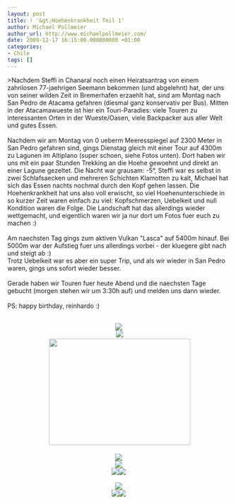 ```yaml
---
layout: post
title: ! '&gt;Hoehenkrankheit Teil 1'
author: Michael Pollmeier
author_url: http://www.michaelpollmeier.com/
date: 2009-12-17 16:15:00.000000000 +01:00
categories:
- Chile
tags: []
---
```

&gt;Nachdem Steffi in Chanaral noch einen Heiratsantrag von einem zahnlosen 77-jaehrigen Seemann bekommen (und abgelehnt) hat, der uns von seiner wilden Zeit in Bremerhafen erzaehlt hat, sind am Montag nach San Pedro de Atacama gefahren (diesmal ganz konservativ per Bus). Mitten in der Atacamawueste ist hier ein Touri-Paradies: viele Touren zu interessanten Orten in der Wueste/Oasen, viele Backpacker aus aller Welt und gutes Essen.<br /><br />Nachdem wir am Montag von 0 ueberm Meeresspiegel auf 2300 Meter in San Pedro gefahren sind, gings Dienstag gleich mit einer Tour auf 4300m zu Lagunen im Altiplano (super schoen, siehe Fotos unten). Dort haben wir uns mit ein paar Stunden Trekking an die Hoehe gewoehnt und direkt an einer Lagune gezeltet. Die Nacht war grausam: -5°, Steffi war es selbst in zwei Schlafsaecken und mehreren Schichten Klamotten zu kalt, Michael hat sich das Essen nachts nochmal durch den Kopf gehen lassen. Die Hoehenkrankheit hat uns also voll erwischt, so viel Hoehenunterschiede in so kurzer Zeit waren einfach zu viel: Kopfschmerzen, Uebelkeit und null Kondition waren die Folge. Die Landschaft hat das allerdings wieder wettgemacht, und eigentlich waren wir ja nur dort um Fotos fuer euch zu machen :)<br /><br />Am naechsten Tag gings zum aktiven Vulkan "Lasca" auf 5400m hinauf. Bei 5000m war der Aufstieg fuer uns allerdings vorbei - der kluegere gibt nach und steigt ab :)<br />Trotz Uebelkeit war es aber ein super Trip, und als wir wieder in San Pedro waren, gings uns sofort wieder besser. <br /><br />Gerade haben wir Touren fuer heute Abend und die naechsten Tage gebucht (morgen stehen wir um 3:30h auf) und melden uns dann wieder.<br /><br />PS: happy birthday, reinhardo :)<br /><br /><div class="separator" style="clear: both;text-align: center"><a href="http://1.bp.blogspot.com/_Cn09t_zdEjY/SypYQ-r1ccI/AAAAAAAAAEo/EWPW91nuMIk/s1600-h/P1010003.JPG"><img border="0" src="http://1.bp.blogspot.com/_Cn09t_zdEjY/SypYQ-r1ccI/AAAAAAAAAEo/EWPW91nuMIk/s400/P1010003.JPG" /></a><br /></div><div class="separator" style="clear: both;text-align: center">&nbsp;<a href="http://2.bp.blogspot.com/_Cn09t_zdEjY/SypYT4fOr8I/AAAAAAAAAEw/aqWYL5UQQfE/s1600-h/P1010031.JPG"><img border="0" src="http://2.bp.blogspot.com/_Cn09t_zdEjY/SypYT4fOr8I/AAAAAAAAAEw/aqWYL5UQQfE/s400/P1010031.JPG" /></a><br /></div><div class="separator" style="clear: both;text-align: center">&nbsp;<a href="http://2.bp.blogspot.com/_Cn09t_zdEjY/SypYXWkkSrI/AAAAAAAAAE4/2EEmH6HSK-I/s1600-h/P1010053.JPG"><img border="0" height="240" src="http://2.bp.blogspot.com/_Cn09t_zdEjY/SypYXWkkSrI/AAAAAAAAAE4/2EEmH6HSK-I/s320/P1010053.JPG" width="320" /></a><br /></div><div class="separator" style="clear: both;text-align: center"><br /></div><div class="separator" style="clear: both;text-align: center"><a href="http://4.bp.blogspot.com/_Cn09t_zdEjY/SypYZ3d0q5I/AAAAAAAAAFA/8ny2yVwpWSY/s1600-h/P1010143.JPG"><img border="0" src="http://4.bp.blogspot.com/_Cn09t_zdEjY/SypYZ3d0q5I/AAAAAAAAAFA/8ny2yVwpWSY/s400/P1010143.JPG" /></a><br /></div><div class="separator" style="clear: both;text-align: center"><a href="http://3.bp.blogspot.com/_Cn09t_zdEjY/SypYdkq0oEI/AAAAAAAAAFI/81VmEVbcFyA/s1600-h/P1010175.JPG"><img border="0" src="http://3.bp.blogspot.com/_Cn09t_zdEjY/SypYdkq0oEI/AAAAAAAAAFI/81VmEVbcFyA/s400/P1010175.JPG" /></a><br /></div><div class="separator" style="clear: both;text-align: center"><a href="http://1.bp.blogspot.com/_Cn09t_zdEjY/SypYgxrxlOI/AAAAAAAAAFQ/7zp8x5yaesM/s1600-h/P1010206.JPG"><img border="0" src="http://1.bp.blogspot.com/_Cn09t_zdEjY/SypYgxrxlOI/AAAAAAAAAFQ/7zp8x5yaesM/s400/P1010206.JPG" /></a><a href="http://1.bp.blogspot.com/_Cn09t_zdEjY/SypYjh_mQSI/AAAAAAAAAFY/VTtCcNDAt0w/s1600-h/P1010230.JPG"><img border="0" src="http://1.bp.blogspot.com/_Cn09t_zdEjY/SypYjh_mQSI/AAAAAAAAAFY/VTtCcNDAt0w/s400/P1010230.JPG" /></a><br /></div><div class="separator" style="clear: both;text-align: center"><br /></div><div class="separator" style="clear: both;text-align: center"><a href="http://2.bp.blogspot.com/_Cn09t_zdEjY/SypYmmQ_MXI/AAAAAAAAAFg/zUtRf7JzAMY/s1600-h/P1010251.JPG"><img border="0" src="http://2.bp.blogspot.com/_Cn09t_zdEjY/SypYmmQ_MXI/AAAAAAAAAFg/zUtRf7JzAMY/s400/P1010251.JPG" /></a><br /></div><div class="separator" style="clear: both;text-align: center"><a href="http://1.bp.blogspot.com/_Cn09t_zdEjY/SypYpVPXfEI/AAAAAAAAAFo/HfnYwvEmHtY/s1600-h/P1010310.JPG"><img border="0" src="http://1.bp.blogspot.com/_Cn09t_zdEjY/SypYpVPXfEI/AAAAAAAAAFo/HfnYwvEmHtY/s400/P1010310.JPG" /></a><a href="http://3.bp.blogspot.com/_Cn09t_zdEjY/SypYsEj2HyI/AAAAAAAAAFw/CvzlQ2-PMNg/s1600-h/P1010336.JPG"><img border="0" src="http://3.bp.blogspot.com/_Cn09t_zdEjY/SypYsEj2HyI/AAAAAAAAAFw/CvzlQ2-PMNg/s400/P1010336.JPG" /></a><br /></div>
